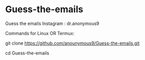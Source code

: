 # Guess-the-emails
Guess the emails
Instagram : dr.anonymous9

Commands for Linux OR Termux:

git clone https://github.com/anounymous9/Guess-the-emails.git

cd Guess-the-emails

